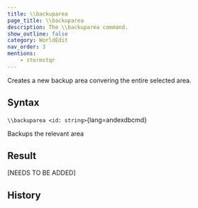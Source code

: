 ```yaml
---
title: \\backuparea
page_title: \\backuparea
description: The \\backuparea command.
show_outline: false
category: WorldEdit
nav_order: 3
mentions:
    - stormstqr
---
```


Creates a new backup area convering the entire selected area.

<CommandDetailsTable
    name="\\backuparea"
    :categories="[
        'system', 'world', 'server', 'worldedit'
    ]"
    :requiredTags="[
        'canUseChatCommands'
    ]"
    ultraSecurityModeSecurityLevel="WorldEdit"
    version="1.0.0"
    :undoSupported="-2"
    :functional="true"
    :deprecated="false"
/>

## Syntax

`\\backuparea <id: string>`{lang=andexdbcmd}

<indent>Backups the relevant area</indent>

## Result

[NEEDS TO BE ADDED]

## History

